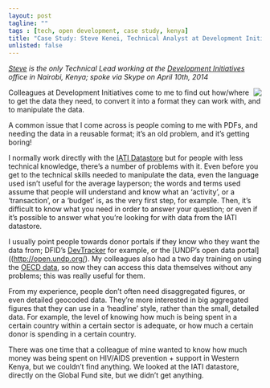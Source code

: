 ```yaml
---
layout: post
tagline: ""
tags : [tech, open development, case study, kenya]
title: "Case Study: Steve Kenei, Technical Analyst at Development Initiatives in Nairobi, Kenya"
unlisted: false
---
```


*[Steve](http://devinit.org/author/steve-kenei/) is the only Technical Lead working at the [Development Initiatives](http://devinit.org/) office in Nairobi, Kenya; spoke via Skype on April 10th, 2014*

<img src="http://devinit.org/wp-content/uploads/2013/09/Steve-Kenei-233x300.jpg" align="right">

Colleagues at Development Initiatives come to me to find out how/where to get the data they need, to convert it into a format they can work with, and to manipulate the data.  

A common issue that I come across is people coming to me with PDFs, and needing the data in a reusable format; it’s an old problem, and it’s getting boring! 

I normally work directly with the [IATI Datastore](http://iatistandard.org/datastore/csv-query-builder/) but for people with less technical knowledge, there’s a number of problems with it. Even before you get to the technical skills needed to manipulate the data, even the language used isn’t useful for the average layperson; the words and terms used assume that people will understand and know what an ‘activity’, or a ‘transaction’, or a ‘budget’ is, as the very first step, for example. Then, it’s difficult to know what you need in order to answer your question; or even if it’s possible to answer what you’re looking for with data from the IATI datastore. 

I usually point people towards donor portals if they know who they want the data from; DFID’s [DevTracker](http://devtracker.dfid.gov.uk/) for example, or the [UNDP’s open data portal]((http://open.undp.org/). My colleagues also had a two day training on using the [OECD data](http://www.oecd.org/dac/stats/data.htm), so now they can access this data themselves without any problems; this was really useful for them. 

From my experience, people don’t often need disaggregated figures, or even detailed geocoded data. They’re more interested in big aggregated figures that they can use in a ‘headline’ style, rather than the small, detailed data. For example, the level of knowing how much is being spent in a certain country within a certain sector is adequate, or how much a certain donor is spending in a certain country.

There was one time that a colleague of mine wanted to know how much money was being spent on HIV/AIDS prevention + support in Western Kenya, but we couldn’t find anything. We looked at the IATI datastore, directly on the Global Fund site, but we didn’t get anything.
